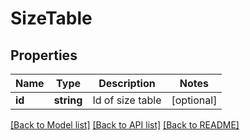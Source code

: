 # SizeTable

## Properties
Name | Type | Description | Notes
------------ | ------------- | ------------- | -------------
**id** | **string** | Id of size table | [optional] 

[[Back to Model list]](../../README.md#documentation-for-models) [[Back to API list]](../../README.md#documentation-for-api-endpoints) [[Back to README]](../../README.md)

